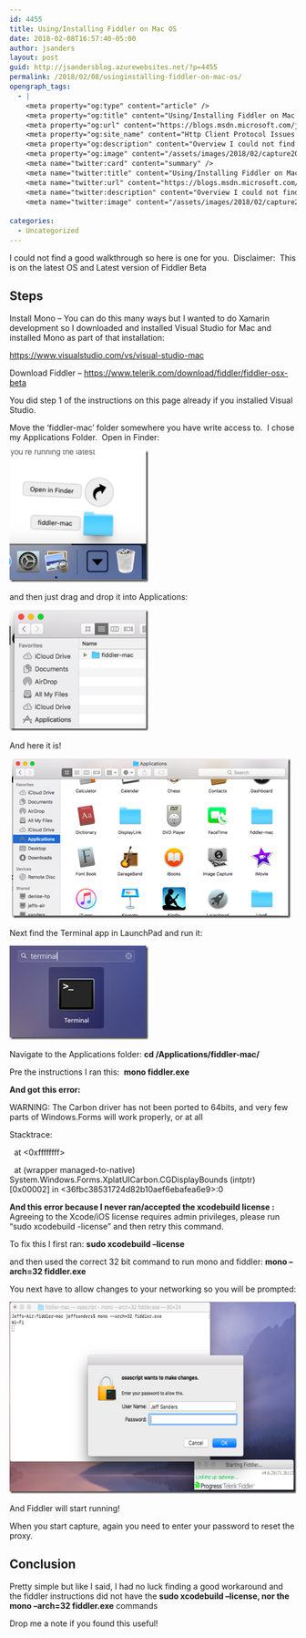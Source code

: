 ```yaml
---
id: 4455
title: Using/Installing Fiddler on Mac OS
date: 2018-02-08T16:57:40-05:00
author: jsanders
layout: post
guid: http://jsandersblog.azurewebsites.net/?p=4455
permalink: /2018/02/08/usinginstalling-fiddler-on-mac-os/
opengraph_tags:
  - |
    <meta property="og:type" content="article" />
    <meta property="og:title" content="Using/Installing Fiddler on Mac OS" />
    <meta property="og:url" content="https://blogs.msdn.microsoft.com/jpsanders/2018/02/08/usinginstalling-fiddler-on-mac-os/" />
    <meta property="og:site_name" content="Http Client Protocol Issues (and other fun stuff I support)" />
    <meta property="og:description" content="Overview I could not find a good walkthrough so here is one for you.&nbsp; Disclaimer:&nbsp; This is on the latest OS and Latest version of Fiddler Beta Steps Install Mono – You can do this many ways but I wanted to do Xamarin development so I downloaded and installed Visual Studio for Mac and installed..." />
    <meta property="og:image" content="/assets/images/2018/02/capture20180208162842248_thumb.png" />
    <meta name="twitter:card" content="summary" />
    <meta name="twitter:title" content="Using/Installing Fiddler on Mac OS" />
    <meta name="twitter:url" content="https://blogs.msdn.microsoft.com/jpsanders/2018/02/08/usinginstalling-fiddler-on-mac-os/" />
    <meta name="twitter:description" content="Overview I could not find a good walkthrough so here is one for you.&nbsp; Disclaimer:&nbsp; This is on the latest OS and Latest version of Fiddler Beta Steps Install Mono – You can do this many ways but I wanted to do Xamarin development so I downloaded and installed Visual Studio for Mac and installed..." />
    <meta name="twitter:image" content="/assets/images/2018/02/capture20180208162842248_thumb.png" />
    
categories:
  - Uncategorized
---
```



I could not find a good walkthrough so here is one for you.&nbsp; Disclaimer:&nbsp; This is on the latest OS and Latest version of Fiddler Beta

## Steps

Install Mono – You can do this many ways but I wanted to do Xamarin development so I downloaded and installed Visual Studio for Mac and installed Mono as part of that installation:

<a href="https://www.visualstudio.com/vs/visual-studio-mac" target="_blank">https://www.visualstudio.com/vs/visual-studio-mac</a>

Download Fiddler &#8211; <a title="https://www.telerik.com/download/fiddler" href="https://www.telerik.com/download/fiddler/fiddler-osx-beta" target="_blank">https://www.telerik.com/download/fiddler/fiddler-osx-beta</a>

You did step 1 of the instructions on this page already if you installed Visual Studio.

Move the ‘fiddler-mac’ folder somewhere you have write access to.&nbsp; I chose my Applications Folder.&nbsp; Open in Finder:

[<img loading="lazy" title="capture20180208162842248" style="border-left-width: 0px;border-right-width: 0px;border-bottom-width: 0px;padding-top: 0px;padding-left: 0px;padding-right: 0px;border-top-width: 0px" border="0" alt="capture20180208162842248" src="/assets/images/2018/02/capture20180208162842248_thumb.png" width="244" height="232" />](/assets/images/2018/02/capture20180208162842248.png)

and then just drag and drop it into Applications:

[<img loading="lazy" title="capture20180208162949169" style="border-left-width: 0px;border-right-width: 0px;border-bottom-width: 0px;padding-top: 0px;padding-left: 0px;padding-right: 0px;border-top-width: 0px" border="0" alt="capture20180208162949169" src="/assets/images/2018/02/capture20180208162949169_thumb.png" width="244" height="213" />](/assets/images/2018/02/capture20180208162949169.png)

And here it is!

&nbsp;[<img loading="lazy" title="capture20180208163026081" style="border-left-width: 0px;border-right-width: 0px;border-bottom-width: 0px;padding-top: 0px;padding-left: 0px;padding-right: 0px;border-top-width: 0px" border="0" alt="capture20180208163026081" src="/assets/images/2018/02/capture20180208163026081_thumb.png" width="490" height="281" />](/assets/images/2018/02/capture20180208163026081.png)

Next find the Terminal app in LaunchPad and run it:

[<img loading="lazy" title="capture20180208163159656" style="border-left-width: 0px;border-right-width: 0px;border-bottom-width: 0px;padding-top: 0px;padding-left: 0px;padding-right: 0px;border-top-width: 0px" border="0" alt="capture20180208163159656" src="/assets/images/2018/02/capture20180208163159656_thumb.png" width="244" height="165" />](/assets/images/2018/02/capture20180208163159656.png)

Navigate to the Applications folder: **cd /Applications/fiddler-mac/**

Pre the instructions I ran this:&nbsp; **mono fiddler.exe**

**And got this error:**

WARNING: The Carbon driver has not been ported to 64bits, and very few parts of Windows.Forms will work properly, or at all 

Stacktrace: 

&nbsp; at <unknown> <0xffffffff> 

&nbsp; at (wrapper managed-to-native) System.Windows.Forms.XplatUICarbon.CGDisplayBounds (intptr) [0x00002] in <36fbc38531724d82b10aef6ebafea6e9>:0 

**And this error because I never ran/accepted the xcodebuild license :**&nbsp; Agreeing to the Xcode/iOS license requires admin privileges, please run “sudo xcodebuild -license” and then retry this command.

To fix this I first ran: **sudo xcodebuild –license**

and then used the correct 32 bit command to run mono and fiddler: **mono &#8211;arch=32 fiddler.exe**

You next have to allow changes to your networking so you will be prompted:

[<img loading="lazy" title="capture20180208164015601" style="border-left-width: 0px;border-right-width: 0px;border-bottom-width: 0px;padding-top: 0px;padding-left: 0px;padding-right: 0px;border-top-width: 0px" border="0" alt="capture20180208164015601" src="/assets/images/2018/02/capture20180208164015601_thumb.png" width="625" height="337" />](/assets/images/2018/02/capture20180208164015601.png)

And Fiddler will start running!

When you start capture, again you need to enter your password to reset the proxy.

## 

## Conclusion

Pretty simple but like I said, I had no luck finding a good workaround and the fiddler instructions did not have the **sudo xcodebuild –license, nor the **mono &#8211;arch=32 fiddler.exe**** commands

Drop me a note if you found this useful!